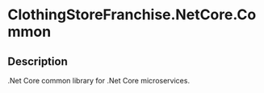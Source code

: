 # ClothingStoreFranchise.NetCore.Common

**Description**
----------------

.Net Core common library for .Net Core microservices.
